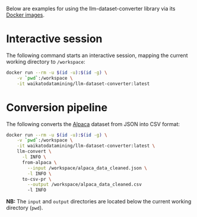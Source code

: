 Below are examples for using the llm-dataset-converter library via its 
[Docker images](https://github.com/waikato-llm/llm-dataset-converter-all/tree/main/docker).


# Interactive session

The following command starts an interactive session, mapping the current working
directory to `/workspace`:

```bash
docker run --rm -u $(id -u):$(id -g) \
    -v `pwd`:/workspace \
    -it waikatodatamining/llm-dataset-converter:latest
```

# Conversion pipeline

The following converts the [Alpaca](https://github.com/gururise/AlpacaDataCleaned/blob/main/alpaca_data_cleaned.json) 
dataset from JSON into CSV format:

```bash
docker run --rm -u $(id -u):$(id -g) \
    -v `pwd`:/workspace \
    -it waikatodatamining/llm-dataset-converter:latest \
    llm-convert \
      -l INFO \
      from-alpaca \
        --input /workspace/alpaca_data_cleaned.json \
        -l INFO \
      to-csv-pr \
        --output /workspace/alpaca_data_cleaned.csv
        -l INFO
```

**NB:** The `input` and `output` directories are located below the current working directory (`pwd`).
